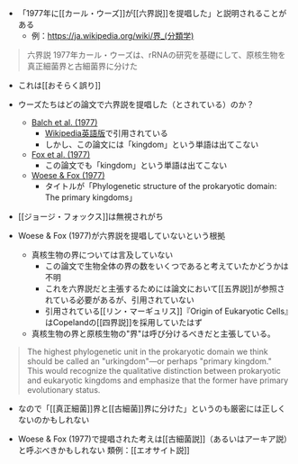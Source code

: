 
- 「1977年に[[カール・ウーズ]]が[[六界説]]を提唱した」と説明されることがある
	- 例：https://ja.wikipedia.org/wiki/界_(分類学)

> 六界説
> 1977年カール・ウーズは、rRNAの研究を基礎にして、原核生物を真正細菌界と古細菌界に分けた

- これは[[おそらく誤り]]

-  ウーズたちはどの論文で六界説を提唱した（とされている）のか？
	- [Balch et al. (1977)](https://doi.org/10.1007/BF01796092)
		- [Wikipedia英語版](https://en.wikipedia.org/wiki/Kingdom_(biology))で引用されている
		- しかし、この論文には「kingdom」という単語は出てこない
	- [Fox et al. (1977)](https://doi.org/10.1073/pnas.74.10.4537)
		- この論文でも「kingdom」という単語は出てこない
	- [Woese & Fox (1977)](https://doi.org/10.1073/pnas.74.11.5088)
		- タイトルが「Phylogenetic structure of the prokaryotic domain: The primary kingdoms」
- [[ジョージ・フォックス]]は無視されがち

- Woese & Fox (1977)が六界説を提唱していないという根拠
	- 真核生物の界については言及していない
		- この論文で生物全体の界の数をいくつであると考えていたかどうかは不明
		- これを六界説だと主張するためには論文において[[五界説]]が参照されている必要があるが、引用されていない
		- 引用されている[[リン・マーギュリス]]『Origin of Eukaryotic Cells』はCopelandの[[四界説]]を採用していたはず
	- 真核生物の界と原核生物の"界"は呼び分けるべきだと主張している。

> The highest phylogenetic unit in the prokaryotic domain we think should be called an "urkingdom"—or perhaps "primary kingdom." This would recognize the qualitative distinction between prokaryotic and eukaryotic kingdoms and emphasize that the former have primary evolutionary status.

- なので「[[真正細菌]]界と[[古細菌]]界に分けた」というのも厳密には正しくないのかもしれない

- Woese & Fox (1977)で提唱された考えは[[古細菌説]]（あるいはアーキア説）と呼ぶべきかもしれない
 	類例：[[エオサイト説]]